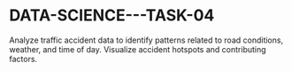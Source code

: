 # DATA-SCIENCE---TASK-04
Analyze traffic accident data to identify patterns related to road conditions, weather, and time of day. Visualize accident hotspots and contributing factors.
